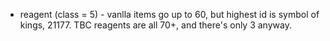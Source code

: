 - reagent (class = 5) - vanlla items go up to 60, but highest id is symbol of kings, 21177. TBC reagents are all 70+, and there's only 3 anyway.
